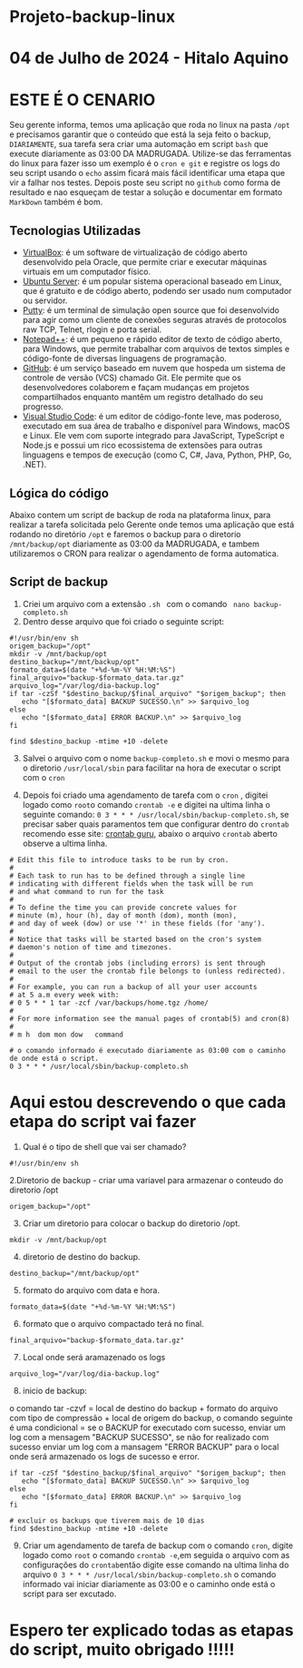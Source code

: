 # Projeto-backup-linux
# 04 de Julho de 2024 - Hitalo Aquino
# ESTE É O CENARIO

Seu gerente informa, temos uma aplicação que roda no linux na pasta ```/opt ```e precisamos garantir que o conteúdo que está la seja feito o backup, ```DIARIAMENTE```,
sua tarefa sera criar uma automação em script ```bash``` que execute diariamente as 03:00 DA MADRUGADA. Utilize-se das ferramentas do linux para fazer isso 
um exemplo é o ```cron e git``` e registre os logs do seu script usando o ```echo``` assim ficará mais fácil identificar uma etapa que vir a falhar nos testes.
Depois poste seu script no ```github``` como forma de resultado e nao esqueçam de testar a solução e documentar em formato ```MarkDown``` também é bom.

## Tecnologias Utilizadas

- [VirtualBox](https://www.virtualbox.org/): é um software de virtualização de código aberto desenvolvido pela Oracle, que permite criar e executar máquinas virtuais em um computador físico.
- [Ubuntu Server](https://ubuntu.com/download/server/): é um popular sistema operacional baseado em Linux, que é gratuito e de código aberto, podendo ser usado num computador ou servidor.
- [Putty](https://www.putty.org/): é um terminal de simulação open source que foi desenvolvido para agir como um cliente de conexões seguras através de protocolos raw TCP, Telnet, rlogin e porta serial. 
- [Notepad++](https://notepad-plus-plus.org/downloads/): é um pequeno e rápido editor de texto de código aberto, para Windows, que permite trabalhar com arquivos de textos simples e código-fonte de diversas linguagens de programação.
- [GitHub](https://github.com/): é um serviço baseado em nuvem que hospeda um sistema de controle de versão (VCS) chamado Git. Ele permite que os desenvolvedores colaborem e façam mudanças em projetos compartilhados enquanto mantêm um registro detalhado do seu progresso.
- [Visual Studio Code](https://code.visualstudio.com/): é um editor de código-fonte leve, mas poderoso, executado em sua área de trabalho e disponível para Windows, macOS e Linux. Ele vem com suporte integrado para JavaScript, TypeScript e Node.js e possui um rico ecossistema de extensões para outras linguagens e tempos de execução (como C, C#, Java, Python, PHP, Go, .NET).


## Lógica do código

Abaixo contem um script de backup de roda na plataforma linux, para realizar a tarefa solicitada pelo Gerente onde temos uma aplicação que está rodando no diretório ```/opt``` e faremos o backup para o diretorio ```/mnt/backup/opt``` diariamente as 03:00 da MADRUGADA, 
e tambem utilizaremos o CRON para realizar o agendamento de forma automatica.

## Script de backup


1. Criei um arquivo com a extensão ```.sh ``` com o comando ``` nano backup-completo.sh```
2. Dentro desse arquivo que foi criado o seguinte script:

```
#!/usr/bin/env sh
origem_backup="/opt"
mkdir -v /mnt/backup/opt
destino_backup="/mnt/backup/opt"
formato_data=$(date "+%d-%m-%Y %H:%M:%S")
final_arquivo="backup-$formato_data.tar.gz"
arquivo_log="/var/log/dia-backup.log"
if tar -czSf "$destino_backup/$final_arquivo" "$origem_backup"; then
   echo "[$formato_data] BACKUP SUCESSO.\n" >> $arquivo_log
else
   echo "[$formato_data] ERROR BACKUP.\n" >> $arquivo_log
fi

find $destino_backup -mtime +10 -delete
```
3. Salvei o arquivo com o nome ```backup-completo.sh``` e movi o mesmo para o diretorio ```/usr/local/sbin``` para facilitar na hora de executar o script com o ```cron```

4. Depois foi criado uma agendamento de tarefa com o ```cron``` , digitei logado como ```root```o comando ```crontab -e``` e digitei na ultima linha o seguinte comando: ```0 3 * * * /usr/local/sbin/backup-completo.sh```, se precisar saber quais paramentos tem que configurar dentro do ```crontab``` recomendo esse site: [crontab guru](https://crontab.guru/), abaixo o arquivo ```crontab``` aberto observe a ultima linha. 

```
# Edit this file to introduce tasks to be run by cron.
# 
# Each task to run has to be defined through a single line
# indicating with different fields when the task will be run
# and what command to run for the task
# 
# To define the time you can provide concrete values for
# minute (m), hour (h), day of month (dom), month (mon),
# and day of week (dow) or use '*' in these fields (for 'any').
# 
# Notice that tasks will be started based on the cron's system
# daemon's notion of time and timezones.
# 
# Output of the crontab jobs (including errors) is sent through
# email to the user the crontab file belongs to (unless redirected).
# 
# For example, you can run a backup of all your user accounts
# at 5 a.m every week with:
# 0 5 * * 1 tar -zcf /var/backups/home.tgz /home/
# 
# For more information see the manual pages of crontab(5) and cron(8)
# 
# m h  dom mon dow   command

# o comando informado é executado diariamente as 03:00 com o caminho de onde está o script.
0 3 * * * /usr/local/sbin/backup-completo.sh
```

# Aqui estou descrevendo o que cada etapa do script vai fazer

1. Qual é o tipo de shell que vai ser chamado?
```
#!/usr/bin/env sh
```
2.Diretorio de backup - criar uma variavel para armazenar o conteudo do diretorio /opt
```
origem_backup="/opt"
```
3. Criar um diretorio para colocar o backup do diretorio /opt.
```
mkdir -v /mnt/backup/opt
```
4. diretorio de destino do backup.
```
destino_backup="/mnt/backup/opt"
```
5. formato do arquivo com data e hora.
```
formato_data=$(date "+%d-%m-%Y %H:%M:%S")
```
6. formato que o arquivo compactado terá no final.
```
final_arquivo="backup-$formato_data.tar.gz"
```
7. Local onde será aramazenado os logs
```
arquivo_log="/var/log/dia-backup.log"
```

8. inicio de backup:

o comando tar -czvf = local de destino do backup + formato do arquivo com tipo de compressão + local de origem do backup, o comando seguinte é uma condicional = se o BACKUP for executado com sucesso, enviar um log com a mensagem "BACKUP SUCESSO", se não for realizado com sucesso enviar um log com a mansagem "ERROR BACKUP" para o local onde será armazenado os logs de sucesso e error.
```
if tar -czSf "$destino_backup/$final_arquivo" "$origem_backup"; then
   echo "[$formato_data] BACKUP SUCESSO.\n" >> $arquivo_log
else
   echo "[$formato_data] ERROR BACKUP.\n" >> $arquivo_log
fi

# excluir os backups que tiverem mais de 10 dias
find $destino_backup -mtime +10 -delete
```
9. Criar um agendamento de tarefa de backup com o comando  ```cron```, digite logado como ```root``` o comando ```crontab -e```,em seguida o arquivo com as configurações do ```crontab```então digite esse comando na ultima linha do arquivo ```0 3 * * * /usr/local/sbin/backup-completo.sh``` o comando informado vai iniciar diariamente as 03:00 e o caminho onde está o script para ser excutado. 

# Espero ter explicado todas as etapas do script, muito obrigado !!!!!